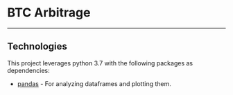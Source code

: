 # BTC Arbitrage

---

## Technologies
This project leverages python 3.7 with the following packages as dependencies:

* [pandas](https://github.com/pandas-dev/pandas) - For analyzing dataframes and plotting them. 